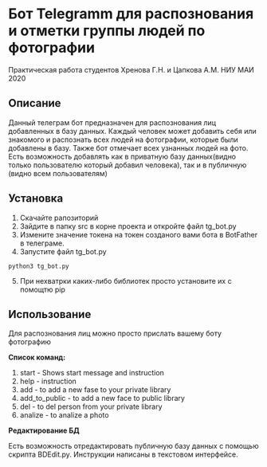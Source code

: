 # Бот Telegramm для распознования и отметки группы людей по фотографии
Практическая работа студентов Хренова Г.Н. и Цапкова А.М. НИУ МАИ 2020

## Описание
Данный телеграм бот предназначен для распознования лиц добавленных в базу данных. Каждый человек может добавить себя или знакомого и распознать всех людей на фотографии, которые были добавлены в базу. Также бот отмечает всех узнанных людей на фото. Есть возможность добавлять как в приватную базу данных(видно только пользователю который добавил человека), так и в публичную (видно всем пользователям)


## Установка
1. Скачайте рапозиторий
2. Зайдите в папку src в корне проекта и откройте файл tg_bot.py
3. Измените значение токена на токен созданого вами бота в BotFather в телеграме.
4. Запустите файл tg_bot.py
```
python3 tg_bot.py
```
5. При нехватрки каких-либо библиотек просто установите их с помощтю pip

## Использование

Для распознования лиц можно просто прислать вашему боту фотографию

**Список команд:**
1. start - Shows start message and instruction
2. help - instruction
3. add - to add a new fase to your private library
4. add_to_public - to add a new face to public library 
5. del - to del person from your private library
6. analize - to analize a photo

**Редактирование БД**

Есть возможность отредактировать публичную базу данных с помощью скрипта BDEdit.py. Инструкции написаны в текстовом интерфейсе.

